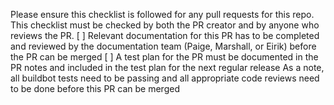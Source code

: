 Please ensure this checklist is followed for any pull requests for this repo. This checklist must be checked by both the PR creator and by anyone who reviews the PR.
[ ] Relevant documentation for this PR has to be completed and reviewed by the documentation team (Paige, Marshall, or Eirik) before the PR can be merged
[ ] A test plan for the PR must be documented in the PR notes and included in the test plan for the next regular release
As a note, all buildbot tests need to be passing and all appropriate code reviews need to be done before this PR can be merged
